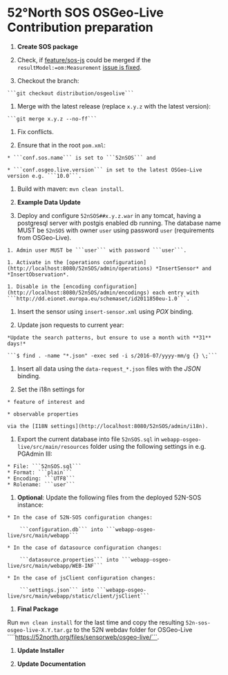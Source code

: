 # 52°North SOS OSGeo-Live Contribution preparation

1. **Create SOS package**

  1. Check, if [feature/sos-js](https://github.com/EHJ-52n/SOS/tree/feature/sos-js) could be merged if the ```resultModel:=om:Measurement``` [issue is fixed](https://github.com/52North/SOS/pull/429).

  1. Checkout the branch:

    ```git checkout distribution/osgeolive```

  1. Merge with the latest release (replace ```x.y.z``` with the latest version):

    ```git merge x.y.z --no-ff```

  1. Fix conflicts.

  1. Ensure that in the root ```pom.xml```:

    * ```conf.sos.name``` is set to ```52nSOS``` and

    * ```conf.osgeo.live.version``` in set to the latest OSGeo-Live version e.g. ```10.0```.

  1. Build with maven: ```mvn clean install```.

1. **Example Data Update**

  1. Deploy and configure ```52nSOS##x.y.z.war``` in any tomcat, having a postgresql server with postgis enabled db running. The database name MUST be ```52nSOS``` with owner ```user``` using password ```user``` (requirements from OSGeo-Live).

    1. Admin user MUST be ```user``` with password ```user```.

    1. Activate in the [operations configuration](http://localhost:8080/52nSOS/admin/operations) *InsertSensor* and *InsertObservation*.

    1. Disable in the [encoding configuration](http://localhost:8080/52nSOS/admin/encodings) each entry with ```http://dd.eionet.europa.eu/schemaset/id2011850eu-1.0```.

  1. Insert the sensor using ```insert-sensor.xml``` using *POX* binding.

  1. Update json requests to current year:

    *Update the search patterns, but ensure to use a month with **31** days!*

    ```$ find . -name "*.json" -exec sed -i s/2016-07/yyyy-mm/g {} \;```

  1. Insert all data using the ```data-request_*.json``` files with the *JSON* binding.

  1. Set the i18n settings for

    * feature of interest and

    * observable properties

    via the [I18N settings](http://localhost:8080/52nSOS/admin/i18n).

  1. Export the current database into file ```52nSOS.sql``` in ```webapp-osgeo-live/src/main/resources``` folder using the following settings in e.g. PGAdmin III:

    * File: ```52nSOS.sql```
    * Format: ```plain```
    * Encoding: ```UTF8```
    * Rolename: ```user```

  1. **Optional**: Update the following files from the deployed 52N-SOS instance:

    * In the case of 52N-SOS configuration changes:

        ```configuration.db``` into ```webapp-osgeo-live/src/main/webapp```

    * In the case of datasource configuration changes:

        ```datasource.properties``` into ```webapp-osgeo-live/src/main/webapp/WEB-INF```

    * In the case of jsClient configuration changes:

        ```settings.json``` into ```webapp-osgeo-live/src/main/webapp/static/client/jsClient```

1. **Final Package**

  Run ```mvn clean install``` for the last time and copy the resulting ```52n-sos-osgeo-live-X.Y.tar.gz``` to the 52N webdav folder for OSGeo-Live ````https://52north.org/files/sensorweb/osgeo-live/```.

1. **Update Installer**

1. **Update Documentation**
